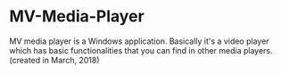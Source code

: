 # MV-Media-Player
MV media player is a Windows application. Basically it's a video player which has basic functionalities that you can find in other media players.(created in March, 2018)
